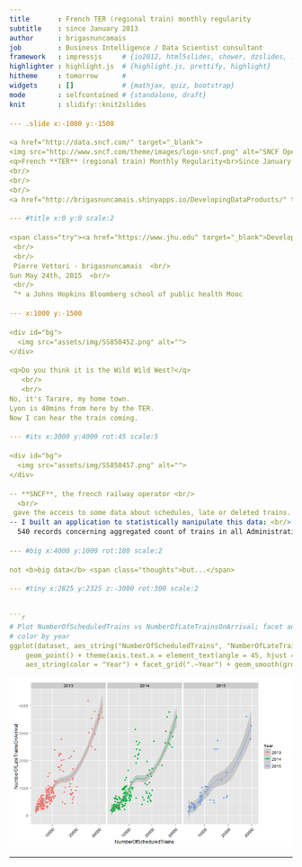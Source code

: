 ```yaml
---
title       : French TER (regional train) monthly regularity
subtitle    : since January 2013
author      : brigasnuncamais
job         : Business Intelligence / Data Scientist consultant
framework   : impressjs     # {io2012, html5slides, shower, dzslides, ...}
highlighter : highlight.js  # {highlight.js, prettify, highlight}
hitheme     : tomorrow      # 
widgets     : []            # {mathjax, quiz, bootstrap}
mode        : selfcontained # {standalone, draft}
knit        : slidify::knit2slides

--- .slide x:-1000 y:-1500

<a href="http://data.sncf.com/" target="_blank">
<img src="http://www.sncf.com/theme/images/logo-sncf.png" alt="SNCF Open Data" title="SNCF Open Data"></a>
<q>French **TER** (regional train) Monthly Regularity<br>Since January 2013</q><br/>
<br/>
<br/>
<br/>
<a href="http://brigasnuncamais.shinyapps.io/DevelopingDataProducts/" target="_blank">My shinyapp</a> | <a href="https://ressources.data.sncf.com/explore/dataset/regularite-mensuelle-ter/download/?format=csv&timezone=Europe/Berlin&use_labels_for_header=true" target="_blank">TER data</a> 

--- #title x:0 y:0 scale:2

<span class="try"><a href="https://www.jhu.edu" target="_blank">Developing Data Products</a>^* Course Project</span>  
 <br/>
 <br/>
 Pierre Vettori - brigasnuncamais  <br/>
Sun May 24th, 2015  <br/>
 <br/>
 ^* a Johns Hopkins Bloomberg school of public health Mooc

--- x:1000 y:-1500

<div id="bg">
  <img src="assets/img/SS850452.png" alt="">
</div>

<q>Do you think it is the Wild Wild West?</q>  
   <br/>
   <br/>
No, it's Tarare, my home town.    
Lyon is 40mins from here by the TER.   
Now I can hear the train coming.  

--- #its x:3000 y:4000 rot:45 scale:5

<div id="bg">
  <img src="assets/img/SS850457.png" alt="">
</div>

-- **SNCF**, the french railway operator <br/>
  <br/>
 gave the access to some data about schedules, late or deleted trains. <br/>
-- I built an application to statistically manipulate this data: <br/>
  540 records concerning aggregated count of trains in all Administrative French regions.

--- #big x:4000 y:1000 rot:180 scale:2

not <b>big data</b> <span class="thoughts">but...</span>

--- #tiny x:2825 y:2325 z:-3000 rot:300 scale:2


```r
# Plot NumberOfScheduledTrains vs NumberOfLateTrainsOnArrival; facet and
# color by year
ggplot(dataset, aes_string("NumberOfScheduledTrains", "NumberOfLateTrainsOnArrival")) + 
    geom_point() + theme(axis.text.x = element_text(angle = 45, hjust = 1, colour = "black")) + 
    aes_string(color = "Year") + facet_grid(".~Year") + geom_smooth(group = "NumberOfScheduledTrains")
```

![plot of chunk unnamed-chunk-1](assets/fig/unnamed-chunk-1-1.png) 

---
```

